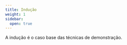 ```yaml
---
title: Indução
weight: 1
sidebar:
  open: true
---
```


A indução é o caso base das técnicas de demonstração.
